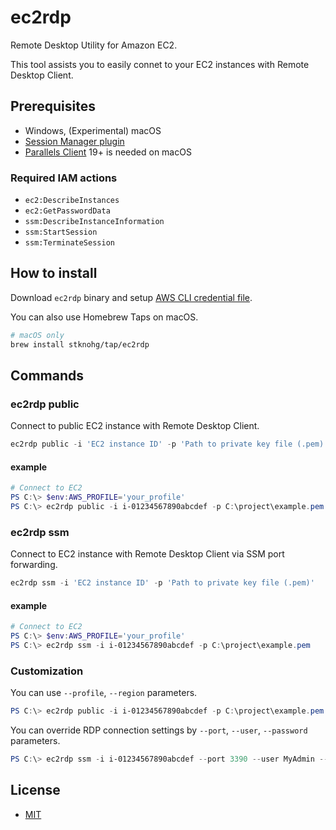 # ec2rdp

Remote Desktop Utility for Amazon EC2.  

This tool assists you to easily connet to your EC2 instances with Remote Desktop Client.

## Prerequisites

* Windows,  (Experimental) macOS
* [Session Manager plugin](https://docs.aws.amazon.com/systems-manager/latest/userguide/session-manager-working-with-install-plugin.html)
* [Parallels Client](https://www.parallels.com/products/ras/capabilities/rdp-client/) 19+ is needed on macOS

### Required IAM actions

* `ec2:DescribeInstances`
* `ec2:GetPasswordData`
* `ssm:DescribeInstanceInformation`
* `ssm:StartSession`
* `ssm:TerminateSession`

## How to install

Download `ec2rdp` binary and setup [AWS CLI credential file](https://docs.aws.amazon.com/cli/latest/userguide/cli-configure-files.html).  

You can also use Homebrew Taps on macOS.

```bash
# macOS only
brew install stknohg/tap/ec2rdp
```

## Commands

### ec2rdp public

Connect to public EC2 instance with Remote Desktop Client.

```powershell
ec2rdp public -i 'EC2 instance ID' -p 'Path to private key file (.pem)'
```
#### example

```powershell
# Connect to EC2
PS C:\> $env:AWS_PROFILE='your_profile'
PS C:\> ec2rdp public -i i-01234567890abcdef -p C:\project\example.pem
```

### ec2rdp ssm

Connect to EC2 instance with Remote Desktop Client via SSM port forwarding.

```powershell
ec2rdp ssm -i 'EC2 instance ID' -p 'Path to private key file (.pem)'
```

#### example

```powershell
# Connect to EC2
PS C:\> $env:AWS_PROFILE='your_profile'
PS C:\> ec2rdp ssm -i i-01234567890abcdef -p C:\project\example.pem
```

### Customization

You can use `--profile`, `--region` parameters.

```powershell
PS C:\> ec2rdp public -i i-01234567890abcdef -p C:\project\example.pem --profile your_profile --region ap-northeast-1
```

You can override RDP connection settings by `--port`, `--user`, `--password` parameters.

```powershell
PS C:\> ec2rdp ssm -i i-01234567890abcdef --port 3390 --user MyAdmin --password
```

## License

* [MIT](./LICENSE)

